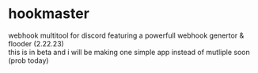 # hookmaster
webhook multitool for discord featuring a powerfull webhook genertor & flooder (2.22.23)  
this is in beta and i will be making one simple app instead of mutliple soon (prob today)
